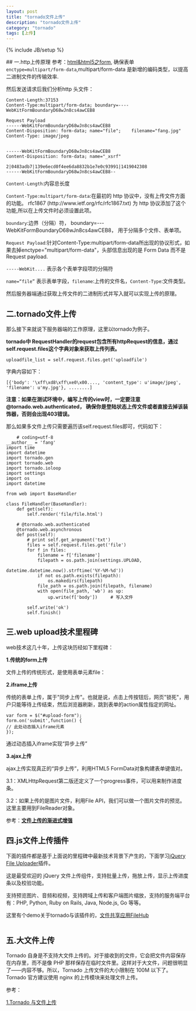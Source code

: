 ```yaml
---
layout: post
title: "tornado文件上传"
description: "tornado文件上传"
category: "tornado"
tags: [上传]
---
```

{% include JB/setup %}
<p>## 一.http上传原理
参考：<a href="http://blog.beginman.cn/blog/146/">html&amp;html5之form</a>, 确保表单<code>enctype=multipart/form-data</code>,multipart/form-data 是新增的编码类型，以提高二进制文件的传输效率.</p>

<p>然后发送请求后我们分析http 头文件：</p>

<pre><code>Content-Length:37153
Content-Type:multipart/form-data; boundary=----WebKitFormBoundaryD68wJn8cs4awCEB8

Request Payload
------WebKitFormBoundaryD68wJn8cs4awCEB8
Content-Disposition: form-data; name="file";    filename="fang.jpg"
Content-Type: image/jpeg


------WebKitFormBoundaryD68wJn8cs4awCEB8
Content-Disposition: form-data; name="_xsrf"

2|0483adb7|139e6ecd0f4ee6da8832b1e7e0c93991|1419042308
------WebKitFormBoundaryD68wJn8cs4awCEB8--
</code></pre>

<p><code>Content-Length</code>:内容总长度</p>

<p><code>Content-Type:multipart/form-data</code>:在最初的 http 协议中，没有上传文件方面的功能。 rfc1867 (http://www.ietf.org/rfc/rfc1867.txt) 为 http 协议添加了这个功能,所以在上传文件时必须设置此项。</p>

<p><code>boundary</code>:边界（分隔）符， boundary=---WebKitFormBoundaryD68wJn8cs4awCEB8， 用于分隔多个文件、表单项。</p>

<p><code>Request Payload</code>:针对Content-Type:multipart/form-data所出现的协议形式，如果去掉enctype="multipart/form-data"，头部信息出现的是 Form Data  而不是Request payload.</p>

<p><code>-----WebKit....</code> 表示各个表单字段项的分隔符</p>

<p><code>name=“file”</code> 表示表单字段，<code>filename</code>:上传的文件名，<code>Content-Type</code>:文件类型。</p>

<p>然后服务器端通过获取上传文件的二进制形式并写入就可以实现上传的原理。</p>

<h2>二.tornado文件上传</h2>

<p>那么接下来就说下服务器端的工作原理，这里以tornado为例子。</p>

<!--more-->

<p><strong>tornado中 RequestHandler的request包含所有httpRequest的信息，通过self.request.files这个字典对象来获取上传列表。</strong></p>

<pre><code>uploadfile_list = self.request.files.get('uploadfile')
</code></pre>

<p>字典内容如下：</p>

<pre><code>[{'body': '\xff\xd8\xff\xe0\x00...., 'content_type': u'image/jpeg', 'filename': u'my.jpg'}, ........]
</code></pre>

<p><strong>注意：如果在测试环境中，编写上传的view时，一定要注意@tornado.web.authenticated， 确保你是登陆状态上传文件或者直接去掉该装饰器，否则会出现403错误。</strong></p>

<p>那么如果多文件上传只需要遍历该self.request.files即可，代码如下：</p>

<pre><code>    # coding=utf-8
__author__ = 'fang'
import time
import datetime
import tornado.gen
import tornado.web
import tornado.ioloop
import settings
import os
import datetime

from web import BaseHandler

class FileHandler(BaseHandler):
    def get(self):
        self.render('file/file.html')

    # @tornado.web.authenticated
    @tornado.web.asynchronous
    def post(self):
        # print self.get_argument('txt')
        files = self.request.files.get('file')
        for f in files:
            filename = f['filename']
            filepath = os.path.join(settings.UPLOAD,
                                    datetime.datetime.now().strftime('%Y-%M-%d'))
            if not os.path.exists(filepath):
                os.makedirs(filepath)
            file_path = os.path.join(filepath, filename)
            with open(file_path, 'wb') as up:
                up.write(f['body'])     # 写入文件

        self.write('ok')
        self.finish()
</code></pre>

<h2>三.web upload技术里程碑</h2>

<p>web技术这几十年，上传这块历经如下里程碑：</p>

<p><strong>1.传统的form上传</strong></p>

<p>文件上传的传统形式，是使用表单元素file：</p>

<p><strong>2.iframe上传</strong></p>

<p>传统的表单上传，属于"同步上传"。也就是说，点击上传按钮后，网页"锁死"，用户只能等待上传结束，然后浏览器刷新，跳到表单的action属性指定的网址。</p>

<pre><code>var form = $("#upload-form");
form.on('submit',function() {
// 此处动态插入iframe元素
});
</code></pre>

<p>通过动态插入iframe实现“异步上传”</p>

<p><strong>3.ajax上传</strong></p>

<p>ajax上传实现真正的“异步上传”，利用HTML5 FormData对象构建表单键值对。</p>

<p>3.1：XMLHttpRequest第二版还定义了一个progress事件，可以用来制作进度条。</p>

<p>3.2：如果上传的是图片文件，利用File API，我们可以做一个图片文件的预览。这里主要用到FileReader对象。</p>

<p>参考：<a href="http://www.ruanyifeng.com/blog/2012/08/file_upload.html"><strong>文件上传的渐进式增强</strong></a></p>

<h2>四.js文件上传插件</h2>

<p>下面的插件都是基于上面说的里程碑中最新技术背景下产生的，下面学习<a href="https://blueimp.github.io/jQuery-File-Upload/">jQuery File Uploader</a>插件。</p>

<p>这是最受欢迎的 jQuery 文件上传组件，支持批量上传，拖放上传，显示上传进度条以及校验功能。</p>

<p>支持预览图片、音频和视频，支持跨域上传和客户端图片缩放，支持的服务端平台有：PHP, Python, Ruby on Rails, Java, Node.js, Go 等等。</p>

<p>这里有个demo关于tornado与该插件的，<a href="https://github.com/BeginMan/FileHub">文件共享应用FileHub</a></p>

<p><img src="http://m2.img.srcdd.com/farm5/d/2013/0616/21/F4EC5A8D98300726C4784B4779D641F1_B500_900_500_263.PNG" alt="" /></p>

<h2>五.大文件上传</h2>

<p>Tornado 自身是不支持大文件上传的。对于接收到的文件，它会把文件内容保存在内存里，而不是像 PHP 那样保存在临时文件里。这样对于大文件，问题很明显了——内容不够。所以，Tornado 上传文件的大小限制在 100M 以下了。Tornado 官方建议使用 nginx 的上传模块来处理文件上传。</p>

<p>参考：</p>

<p><a href="http://lilydjwg.is-programmer.com/2012/4/3/tornado-and-http-file-upload.32782.html">1.Tornado 与文件上传</a></p>
